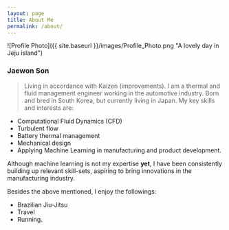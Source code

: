 ```yaml
---
layout: page
title: About Me
permalink: /about/
---
```

![Profile Photo]({{ site.baseurl }}/images/Profile_Photo.png "A lovely day in Jeju island")
### Jaewon Son
> Living in accordance with Kaizen (improvements).
I am a thermal and fluid management engineer working in the automotive industry. Born and bred in South Korea, but currently living in Japan.
My key skills and interests are:
- Computational Fluid Dynamics (CFD)
- Turbulent flow 
- Battery thermal management
- Mechanical design
- Applying Machine Learning in manufacturing and product development.

Although machine learning is not my expertise **yet**, I have been consistently building up relevant skill-sets, aspiring to bring innovations in the manufacturing industry. 

Besides the above mentioned, I enjoy the followings:
- Brazilian Jiu-Jitsu 
- Travel 
- Running.
